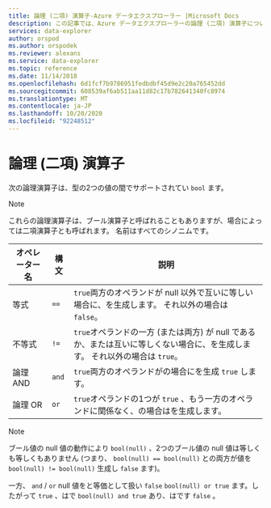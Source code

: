 ```yaml
---
title: 論理 (二項) 演算子-Azure データエクスプローラー |Microsoft Docs
description: この記事では、Azure データエクスプローラーの論理 (二項) 演算子について説明します。
services: data-explorer
author: orspod
ms.author: orspodek
ms.reviewer: alexans
ms.service: data-explorer
ms.topic: reference
ms.date: 11/14/2018
ms.openlocfilehash: 6d1fcf7b9786951fedbdbf45d9e2c20a765452dd
ms.sourcegitcommit: 608539af6ab511aa11d82c17b782641340fc8974
ms.translationtype: MT
ms.contentlocale: ja-JP
ms.lasthandoff: 10/20/2020
ms.locfileid: "92248512"
---
```

# <a name="logical-binary-operators"></a>論理 (二項) 演算子

次の論理演算子は、型の2つの値の間でサポートされてい `bool` ます。

> [!NOTE]
> これらの論理演算子は、ブール演算子と呼ばれることもありますが、場合によっては二項演算子とも呼ばれます。 名前はすべてのシノニムです。

|オペレーター名|構文|説明|
|-------------|------|-------|
|等式     |`==`  |`true`両方のオペランドが null 以外で互いに等しい場合に、を生成します。 それ以外の場合は `false`。|
|不等式   |`!=`  |`true`オペランドの一方 (または両方) が null であるか、または互いに等しくない場合に、を生成します。 それ以外の場合は `true`。|
|論理 AND  |`and` |`true`両方のオペランドがの場合にを生成 `true` します。|
|論理 OR   |`or`  |`true`オペランドの1つが `true` 、もう一方のオペランドに関係なく、の場合はを生成します。|

> [!NOTE]
> ブール値の null 値の動作により `bool(null)` 、2つのブール値の null 値は等しくも等しくもありません (つまり、 `bool(null) == bool(null)` との両方が値を `bool(null) != bool(null)` 生成し `false` ます)。
>
> 一方、 `and` / `or` null 値をと等価として扱い `false` `bool(null) or true` ます。したがって `true` 、はで `bool(null) and true` あり、はです `false` 。